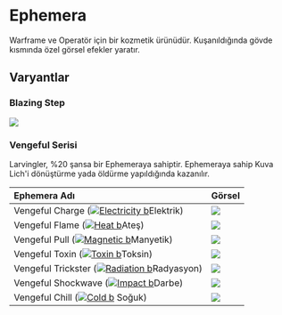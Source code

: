 # Ephemera

Warframe ve Operatör için bir kozmetik ürünüdür. Kuşanıldığında gövde kısmında özel görsel efekler yaratır.

## Varyantlar

### Blazing Step

![](https://vignette.wikia.nocookie.net/warframe/images/9/92/1._Blazing_Step.gif/revision/latest?cb=20190707150558)

### Vengeful Serisi

Larvingler, %20 şansa bir Ephemeraya sahiptir. Ephemeraya sahip Kuva Lich'i dönüştürme yada öldürme yapıldığında kazanılır. 

| Ephemera Adı | Görsel |
| :--- | :--- |
| Vengeful Charge \([![Electricity b](https://vignette.wikia.nocookie.net/warframe/images/c/c6/Electricity_b.png/revision/latest/scale-to-width-down/18?cb=20140124221426)](https://warframe.fandom.com/wiki/Electricity)Elektrik\) | ![](https://vignette.wikia.nocookie.net/warframe/images/0/07/15.._Vengeful_Charge.gif/revision/latest/scale-to-width-down/185?cb=20191103090412) |
| Vengeful Flame \([![Heat b](https://vignette.wikia.nocookie.net/warframe/images/8/88/Heat_b.png/revision/latest/scale-to-width-down/18?cb=20140124221428)](https://warframe.fandom.com/wiki/Heat)Ateş\) | ![](https://vignette.wikia.nocookie.net/warframe/images/f/fd/16._Vengeful_Flame.gif/revision/latest/scale-to-width-down/185?cb=20191103090527) |
| Vengeful Pull \([![Magnetic b](https://vignette.wikia.nocookie.net/warframe/images/6/64/Magnetic_b.png/revision/latest/scale-to-width-down/18?cb=20140124221429)](https://warframe.fandom.com/wiki/Magnetic)Manyetik\) | ![](https://vignette.wikia.nocookie.net/warframe/images/7/70/17._Vengeful_Pull.gif/revision/latest/scale-to-width-down/185?cb=20191103090550) |
| Vengeful Toxin \([![Toxin b](https://vignette.wikia.nocookie.net/warframe/images/5/57/Toxin_b.png/revision/latest/scale-to-width-down/18?cb=20140124221459)](https://warframe.fandom.com/wiki/Toxin)Toksin\) | ![](https://vignette.wikia.nocookie.net/warframe/images/b/bf/18._Vengeful_Toxin.gif/revision/latest/scale-to-width-down/185?cb=20191103090614) |
| Vengeful Trickster \([![Radiation b](https://vignette.wikia.nocookie.net/warframe/images/7/76/Radiation_b.png/revision/latest/scale-to-width-down/18?cb=20140124221430)](https://warframe.fandom.com/wiki/Radiation)Radyasyon\) | ![](https://vignette.wikia.nocookie.net/warframe/images/b/b9/19._Vengeful_Trickster.gif/revision/latest/scale-to-width-down/185?cb=20191103090637) |
| Vengeful Shockwave \([![Impact b](https://vignette.wikia.nocookie.net/warframe/images/c/c9/Impact_b.svg/revision/latest/scale-to-width-down/18?cb=20150811174304)](https://warframe.fandom.com/wiki/Impact)Darbe\) | ![](https://vignette.wikia.nocookie.net/warframe/images/8/82/20._Vengeful_Shokwave.gif/revision/latest/scale-to-width-down/185?cb=20191103090702) |
| Vengeful Chill \([![Cold b](https://vignette.wikia.nocookie.net/warframe/images/1/11/Cold_b.png/revision/latest/scale-to-width-down/18?cb=20140124221425)](https://warframe.fandom.com/wiki/Cold) Soğuk\) | ![](https://vignette.wikia.nocookie.net/warframe/images/6/6e/21._Vengeful_Chill.gif/revision/latest/scale-to-width-down/185?cb=20191103090823) |

